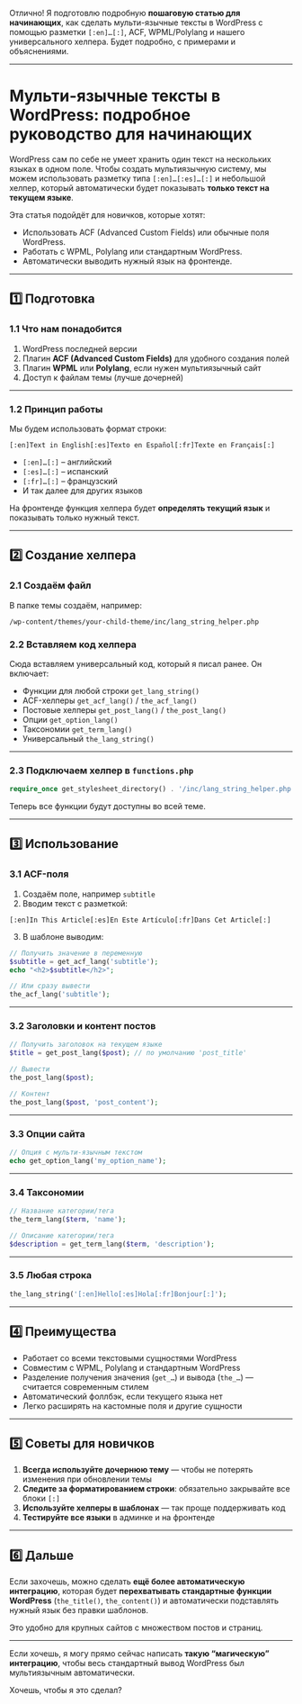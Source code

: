 Отлично! Я подготовлю подробную **пошаговую статью для начинающих**, как сделать мульти-язычные тексты в WordPress с помощью разметки `[:en]…[:]`, ACF, WPML/Polylang и нашего универсального хелпера. Будет подробно, с примерами и объяснениями.

---

# Мульти-язычные тексты в WordPress: подробное руководство для начинающих

WordPress сам по себе не умеет хранить один текст на нескольких языках в одном поле. Чтобы создать мультиязычную систему, мы можем использовать разметку типа `[:en]…[:es]…[:]` и небольшой хелпер, который автоматически будет показывать **только текст на текущем языке**.

Эта статья подойдёт для новичков, которые хотят:

* Использовать ACF (Advanced Custom Fields) или обычные поля WordPress.
* Работать с WPML, Polylang или стандартным WordPress.
* Автоматически выводить нужный язык на фронтенде.

---

## 1️⃣ Подготовка

### 1.1 Что нам понадобится

1. WordPress последней версии
2. Плагин **ACF (Advanced Custom Fields)** для удобного создания полей
3. Плагин **WPML** или **Polylang**, если нужен мультиязычный сайт
4. Доступ к файлам темы (лучше дочерней)

---

### 1.2 Принцип работы

Мы будем использовать формат строки:

```
[:en]Text in English[:es]Texto en Español[:fr]Texte en Français[:]
```

* `[:en]…[:]` – английский
* `[:es]…[:]` – испанский
* `[:fr]…[:]` – французский
* И так далее для других языков

На фронтенде функция хелпера будет **определять текущий язык** и показывать только нужный текст.

---

## 2️⃣ Создание хелпера

### 2.1 Создаём файл

В папке темы создаём, например:

```
/wp-content/themes/your-child-theme/inc/lang_string_helper.php
```

### 2.2 Вставляем код хелпера

Сюда вставляем универсальный код, который я писал ранее. Он включает:

* Функции для любой строки `get_lang_string()`
* ACF-хелперы `get_acf_lang()` / `the_acf_lang()`
* Постовые хелперы `get_post_lang()` / `the_post_lang()`
* Опции `get_option_lang()`
* Таксономии `get_term_lang()`
* Универсальный `the_lang_string()`

---

### 2.3 Подключаем хелпер в `functions.php`

```php
require_once get_stylesheet_directory() . '/inc/lang_string_helper.php';
```

Теперь все функции будут доступны во всей теме.

---

## 3️⃣ Использование

### 3.1 ACF-поля

1. Создаём поле, например `subtitle`
2. Вводим текст с разметкой:

```
[:en]In This Article[:es]En Este Artículo[:fr]Dans Cet Article[:]
```

3. В шаблоне выводим:

```php
// Получить значение в переменную
$subtitle = get_acf_lang('subtitle');
echo "<h2>$subtitle</h2>";

// Или сразу вывести
the_acf_lang('subtitle');
```

---

### 3.2 Заголовки и контент постов

```php
// Получить заголовок на текущем языке
$title = get_post_lang($post); // по умолчанию 'post_title'

// Вывести
the_post_lang($post);

// Контент
the_post_lang($post, 'post_content');
```

---

### 3.3 Опции сайта

```php
// Опция с мульти-язычным текстом
echo get_option_lang('my_option_name');
```

---

### 3.4 Таксономии

```php
// Название категории/тега
the_term_lang($term, 'name');

// Описание категории/тега
$description = get_term_lang($term, 'description');
```

---

### 3.5 Любая строка

```php
the_lang_string('[:en]Hello[:es]Hola[:fr]Bonjour[:]');
```

---

## 4️⃣ Преимущества

* Работает со всеми текстовыми сущностями WordPress
* Совместим с WPML, Polylang и стандартным WordPress
* Разделение получения значения (`get_…`) и вывода (`the_…`) — считается современным стилем
* Автоматический фоллбэк, если текущего языка нет
* Легко расширять на кастомные поля и другие сущности

---

## 5️⃣ Советы для новичков

1. **Всегда используйте дочернюю тему** — чтобы не потерять изменения при обновлении темы
2. **Следите за форматированием строки**: обязательно закрывайте все блоки `[:]`
3. **Используйте хелперы в шаблонах** — так проще поддерживать код
4. **Тестируйте все языки** в админке и на фронтенде

---

## 6️⃣ Дальше

Если захочешь, можно сделать **ещё более автоматическую интеграцию**, которая будет **перехватывать стандартные функции WordPress** (`the_title()`, `the_content()`) и автоматически подставлять нужный язык без правки шаблонов.

Это удобно для крупных сайтов с множеством постов и страниц.

---

Если хочешь, я могу прямо сейчас написать **такую “магическую” интеграцию**, чтобы весь стандартный вывод WordPress был мультиязычным автоматически.

Хочешь, чтобы я это сделал?
